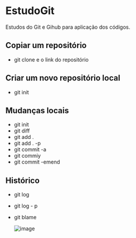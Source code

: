 # EstudoGit
Estudos do Git e Gihub para aplicação dos códigos.

## Copiar um repositório
- git clone e o link do repositório

## Criar um novo repositório local
- git init

## Mudanças locais
- git init
- git diff
- git add . 
- git add . -p <file>
- git commit -a
- git commiy 
- git commit -emend
  
## Histórico
- git log
- git log - p <file>
- git blame <file>
  
  
  ![image](https://user-images.githubusercontent.com/90413604/163991740-4cecd22b-8431-420d-a8ea-1afa264bfac3.png)
